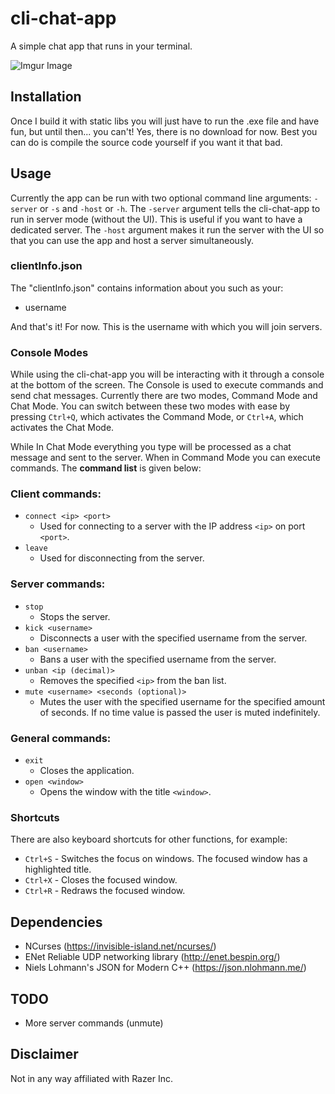 # cli-chat-app

A simple chat app that runs in your terminal.

![Imgur Image](https://imgur.com/HPxQdCz.jpg)

## Installation

Once I build it with static libs you will just have to run the .exe file and have fun, but until then... you can't! Yes, there is no download for now. Best you can do is compile the source code yourself if you want it that bad.

## Usage

Currently the app can be run with two optional command line arguments: `-server` or `-s` and `-host` or `-h`. The `-server` argument tells the cli-chat-app to run in server mode (without the UI). This is useful if you want to have a dedicated server. The `-host` argument makes it run the server with the UI so that you can use the app and host a server simultaneously.

### clientInfo.json

The "clientInfo.json" contains information about you such as your:

 - username

And that's it! For now. This is the username with which you will join servers.

### Console Modes

While using the cli-chat-app you will be interacting with it through a console at the bottom of the screen. The Console is used to execute commands and send chat messages. Currently there are two modes, Command Mode and Chat Mode. You can switch between these two modes with ease by pressing `Ctrl+Q`, which activates the Command Mode, or `Ctrl+A`, which activates the Chat Mode.

While In Chat Mode everything you type will be processed as a chat message and sent to the server. When in Command Mode you can execute commands. The **command list** is given below:

### Client commands:

 - `connect <ip> <port>`
	 - Used for connecting to a server with the IP address `<ip>` on port `<port>`.
 - `leave`
	 - Used for disconnecting from the server.

### Server commands:

 - `stop`
	 - Stops the server.
 - `kick <username>`
	 - Disconnects a user with the specified username from the server.
 - `ban <username>`
	 - Bans a user with the specified username from the server.
 - `unban <ip (decimal)>`
	 - Removes the specified `<ip>` from the ban list.
 - `mute <username> <seconds (optional)>`
	 - Mutes the user with the specified username for the specified amount of seconds. If no time value is passed the user is muted indefinitely.

### General commands:

 - `exit`
	 - Closes the application.
 - `open <window>`
	 - Opens the window with the title `<window>`.

### Shortcuts

There are also keyboard shortcuts for other functions, for example:

 - `Ctrl+S` - Switches the focus on windows. The focused window has a highlighted title.
 - `Ctrl+X` - Closes the focused window.
 - `Ctrl+R` - Redraws the focused window.

## Dependencies

 - NCurses (https://invisible-island.net/ncurses/)
 - ENet Reliable UDP networking library (http://enet.bespin.org/)
 - Niels Lohmann's JSON for Modern C++ (https://json.nlohmann.me/)

## TODO

 - More server commands (unmute)

## Disclaimer

Not in any way affiliated with Razer Inc.
